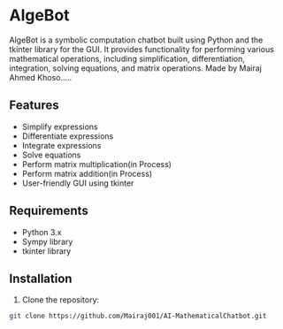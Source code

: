 # AlgeBot

AlgeBot is a symbolic computation chatbot built using Python and the tkinter library for the GUI. It provides functionality for performing various mathematical operations, including simplification, differentiation, integration, solving equations, and matrix operations. Made by Mairaj Ahmed Khoso.....

## Features

- Simplify expressions
- Differentiate expressions
- Integrate expressions
- Solve equations
- Perform matrix multiplication(in Process)
- Perform matrix addition(in Process)
- User-friendly GUI using tkinter

## Requirements

- Python 3.x
- Sympy library
- tkinter library

## Installation

1. Clone the repository:

```bash
git clone https://github.com/Mairaj001/AI-MathematicalChatbot.git